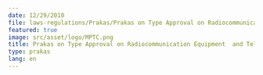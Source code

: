```yaml
---
date: 12/29/2010
file: laws-regulations/Prakas/Prakas on Type Approval on Radiocommunication Equipment  and Telecommunications Equipment.pdf
featured: true
image: src/asset/logo/MPTC.png
title: Prakas on Type Approval on Radiocommunication Equipment  and Telecommunications Equipment
type: prakas
lang: en
---
```

